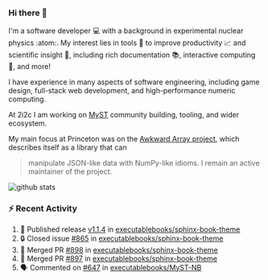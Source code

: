### Hi there 👋 

I'm a software developer 💻 with a background in experimental nuclear physics :atom:. My interest lies in tools :wrench: to improve productivity :chart_with_upwards_trend: and scientific insight :telescope:, including rich documentation 📚, interactive computing 🧮, and more! 

I have experience in many aspects of software engineering, including game design, full-stack web development, and high-performance numeric computing. 

At 2i2c I am working on [MyST](https://github.com/jupyter-book/mystmd) community building, tooling, and wider ecosystem. 

My main focus at Princeton was on the [Awkward Array project](awkward-array.org/), which describes itself as a library that can 
> manipulate JSON-like data with NumPy-like idioms. I remain an active maintainer of the project. 

![github stats](https://github-readme-stats.vercel.app/api?username=agoose77&show_icons=true&hide_rank=true&hide_title=true&bg_color=30,e76445,904e95&text_color=efe3ec&icon_color=efe3ec)
<!--
**agoose77/agoose77** is a ✨ _special_ ✨ repository because its `README.md` (this file) appears on your GitHub profile.

Here are some ideas to get you started:

- 🔭 I’m currently working on ...
- 🌱 I’m currently learning ...
- 👯 I’m looking to collaborate on ...
- 🤔 I’m looking for help with ...
- 💬 Ask me about ...
- 📫 How to reach me: ...
- 😄 Pronouns: ...
- ⚡ Fun fact: ...
-->

### :zap: Recent Activity

<!--START_SECTION:activity-->
1. 🚀 Published release [v1.1.4](https://github.com/executablebooks/sphinx-book-theme/releases/tag/v1.1.4) in [executablebooks/sphinx-book-theme](https://github.com/executablebooks/sphinx-book-theme)
2. 🔒 Closed issue [#865](https://github.com/executablebooks/sphinx-book-theme/issues/865) in [executablebooks/sphinx-book-theme](https://github.com/executablebooks/sphinx-book-theme)
3. 🎉 Merged PR [#898](https://github.com/executablebooks/sphinx-book-theme/pull/898) in [executablebooks/sphinx-book-theme](https://github.com/executablebooks/sphinx-book-theme)
4. 🎉 Merged PR [#897](https://github.com/executablebooks/sphinx-book-theme/pull/897) in [executablebooks/sphinx-book-theme](https://github.com/executablebooks/sphinx-book-theme)
5. 🗣 Commented on [#647](https://github.com/executablebooks/MyST-NB/pull/647#issuecomment-2671871588) in [executablebooks/MyST-NB](https://github.com/executablebooks/MyST-NB)
<!--END_SECTION:activity-->
